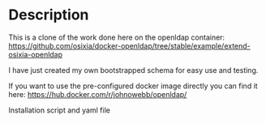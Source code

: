 # Description
This is a clone of the work done here on the openldap container: https://github.com/osixia/docker-openldap/tree/stable/example/extend-osixia-openldap



I have just created my own bootstrapped schema for easy use and testing.

If you want to use the pre-configured docker image directly you can find it here:  https://hub.docker.com/r/johnowebb/openldap/

Installation script and yaml file
